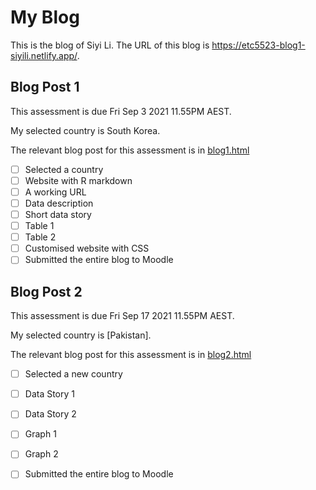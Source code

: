 # My Blog


This is the blog of Siyi Li.
The URL of this blog is https://etc5523-blog1-siyili.netlify.app/.

## Blog Post 1

This assessment is due Fri Sep 3 2021 11.55PM AEST.

My selected country is South Korea.

The relevant blog post for this assessment is in [blog1.html](https://etc5523-blog1-siyili.netlify.app/posts/blog1/)

- [ ] Selected a country
- [ ] Website with R markdown 
- [ ] A working URL
- [ ] Data description
- [ ] Short data story
- [ ] Table 1
- [ ] Table 2
- [ ] Customised website with CSS
- [ ] Submitted the entire blog to Moodle

## Blog Post 2

This assessment is due Fri Sep 17 2021 11.55PM AEST.

My selected country is [Pakistan].

The relevant blog post for this assessment is in [blog2.html](https://etc5523-blog1-siyili.netlify.app/posts/blog2/)

- [ ] Selected a new country
- [ ] Data Story 1
- [ ] Data Story 2
- [ ] Graph 1
- [ ] Graph 2
- [ ] Submitted the entire blog to Moodle

